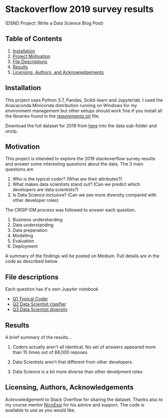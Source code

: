 # Stackoverflow 2019 survey results
 (DSND Project: Write a Data Science Blog Post)

## Table of Contents

1. [Installation](#installation)
2. [Project Motivation](#motivation)
3. [File Descriptions](#files)
4. [Results](#results)
5. [Licensing, Authors, and Acknowledgements](#licensing)


## Installation <a name="installation"></a>

This project uses Python 3.7, Pandas, Scikit-learn and Jupyterlab. I used the Anacaconda Miniconda distribution running on Windows for my environment management but other setups should work fine if you install all the libraries found in the [requirements.txt](requirements.txt) file.

Download the full dataset for 2019 from [here](https://insights.stackoverflow.com/survey) into the data sub-folder and unzip.


## Motivation <a name="motivation"></a>

This project is intended to explore the 2019 stackoverflow survey results and answer some interesting questions about the data. The 3 main questions are

1. Who is the typical coder? (What are their attributes?)
2. What makes data scientists stand out? (Can we predict which developers are data scientists?)
3. Is Data Science inclusive? (Can we see more diversity compared with other developer roles)

The CRISP-DM process was followed to answer each question.

1. Business understanding
2. Data understanding
3. Data preperation
4. Modelling
5. Evaluation
6. Deployment

A summary of the findings will be posted on Medium. Full details are in the code as described below.


## File descriptions <a name="files"></a>

Each question has it's own Jupyter notebook

* [Q1 Typical Coder](Q1_Typical_Coder.ipynb)
* [Q2 Data Scientist clasifier](Q2_Data_Scientist_classifier.ipynb)
* [Q3 Data Scientist diversity](Q3_Data_Scientist_diversity.ipynb)


## Results <a name="results"></a>

A brief summary of the results...

1. Coders actually aren't all identical. No set of answers appeared more than 15 times out of 88,000 reposes.

2. Data Scientists aren't that different from other developers.

3. Data Science is a bit more diverse than other develpment roles


## Licensing, Authors, Acknowledgements <a name="licensing"></a>

Acknowledgement to Stack Overflow for sharing the dataset. Thanks also to my course mentor [NicoEssi](https://github.com/NicoEssi) for his advice and support. The code is available to use as you would like.